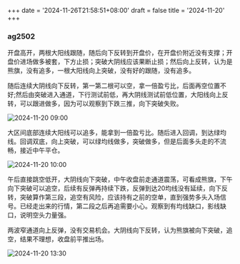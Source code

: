 +++
date = '2024-11-26T21:58:51+08:00'
draft = false
title = '2024-11-20'
+++

### ag2502

开盘高开，两根大阳线跟随，随后向下反转到开盘价，在开盘价附近没有支撑；开盘价进场做多被套，下方止损；突破大阴线应该果断止损；然后向上反转，认为是熊旗，没有追多，一根大阳线向上突破，没有好的跟随，没有追多。

随后连续大阴线向下反转，第一第二根可以空，拿一倍盈亏比，后面再空位置不好;然后由突破进入通道，下行测试前低，再大阴线测试前低位置，大阳线向上反转，可以跟进做多，因为可以观察到下跌三推，向下突破失败。

![2024-11-20 09:00](/images/2024-11-20-18-10-10.png)

大区间底部连续大阳线可以追多，能拿到一倍盈亏比。随后进入回调，到达绿均线。回调双底，向上突破，可以绿均线做多，突破做多，但是后面多头走的不流畅，接近中午平仓。

![2024-11-20 10:00](/images/2024-11-20-18-17-36.png)

午后直接跳空低开，大阴线向下突破，中午收盘前走通道震荡，可看成熊旗，下午向下突破可以追空，后续有反弹再持续下跌，反弹到达20均线没有延续，向下反转，突破算作第三段，追空有风险，应该持有之前的空单，直到强势多头入场信号。已经走出来的行情，第二段之后再追需要小心。观察到有均线缺口，影线缺口，说明空头力量强。

两波窄通道向上反弹，没有交易机会。大阴线向下反转，认为熊旗被向下突破，追空，结果不理想，收盘前平推出场。

![2024-11-20 13:30](/images/2024-11-20-18-19-22.png)



